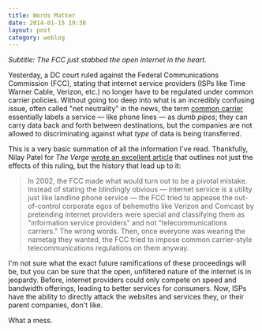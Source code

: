 ```yaml
---
title: Words Matter
date: 2014-01-15 19:38
layout: post
category: weblog
---
```

_Subtitle: The FCC just stabbed the open internet in the heart._

Yesterday, a DC court ruled against the Federal Communications Commission (FCC), stating that internet service providers (ISPs like Time Warner Cable, Verizon, etc.) no longer have to be regulated under common carrier policies. Without going too deep into what is an incredibly confusing issue, often called "net neutrality" in the news, the term [common carrier](http://en.wikipedia.org/wiki/Common_carrier) essentially labels a service &mdash; like phone lines &mdash; as _dumb pipes_; they can carry data back and forth between destinations, but the companies are not allowed to discriminating against what _type_ of data is being transferred.  

This is a very basic summation of all the information I've read. Thankfully, Nilay Patel for _The Verge_ [wrote an excellent article](http://www.theverge.com/2014/1/15/5311948/net-neutrality-and-the-death-of-the-internet) that outlines not just the effects of this ruling, but the history that lead up to it:  

> In 2002, the FCC made what would turn out to be a pivotal mistake. Instead of stating the blindingly obvious — internet service is a utility just like landline phone service — the FCC tried to appease the out-of-control corporate egos of behemoths like Verizon and Comcast by pretending internet providers were special and classifying them as "information service providers" and not "telecommunications carriers." The wrong words. Then, once everyone was wearing the nametag they wanted, the FCC tried to impose common carrier-style telecommunications regulations on them anyway.

I'm not sure what the exact future ramifications of these proceedings will be, but you can be sure that the open, unfiltered nature of the internet is in jeopardy. Before, internet providers could only compete on speed and bandwidth offerings, leading to better services for consumers. Now, ISPs have the ability to directly attack the websites and services they, or their parent companies, don't like. 

What a mess.


 


